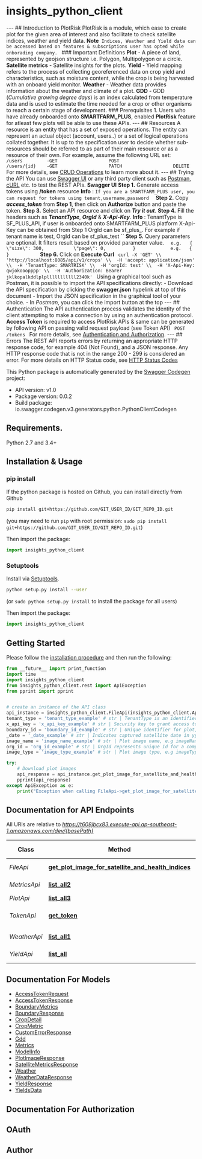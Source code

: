 # insights_python_client
---  ## Introduction to PlotRisk  PlotRisk is a module, which ease to create plot for the given area of interest and also   facilitate to check satellite indices, weather and yield data.    **Note**``  Indices, Weather and Yield data can be accessed based on features & subscriptions user has opted while onborading company.  ``    ### Important Definitions    **Plot** - A piece of land, represented by geojson structure i.e. Polygon, Multipolygon or a circle.    **Satellite metrics** - Satellite insights for the plots.    **Yield** - Yield mapping refers to the process of collecting georeferenced data on crop yield and characteristics, such as moisture content, while the crop is being harvested with an onboard yield monitor.    **Weather** - Weather data provides information about the weather and climate of a plot.    **GDD** - GDD (_Cumulative growing degree days_) is an index calculated from temperature data and is used to estimate the time needed for a crop or other organisms to reach a certain stage of development.      ### Prerequisites    1. Users who have already onboarded onto **SMARTFARM_PLUS**, enabled **PlotRisk** feature for atleast few plots will be able  to use these APIs.  ---  ## Resources  A resource is an entity that has a set of exposed operations. The entity can represent an actual object (account, users..) or a set of logical operations collated together. It is up to the specification user to decide whether sub-resources should be referred to as part of their main resource or as a resource of their own. For example, assume the following URL set:     ```    /users         -GET                   POST                    /users/{id}    -GET                   PATCH                   DELETE   ```  For more details, see [CRUD Operations](https://docs.microsoft.com/en-us/iis-administration/api/crud) to learn more about it.    ---  ## Trying the API  You can use [Swagger UI](https://swagger.io/tools/swagger-ui/) or any third party client such as [Postman](https://www.postman.com/), [cURL](https://curl.se/) etc. to test the REST APIs.    **Swagger UI**    **Step 1.** Generate access tokens using **/token** resource      **Info** : ``If you are a SMARTFARM_PLUS user, you can request for tokens using tenant,username,password  ``    **Step 2.** Copy **_access_token_** from **Step 1**, then click on **Authorize** button and paste the token.    **Step 3.** Select an API resource and click on **_Try it out_**.    **Step 4.** Fill the headers such as _**TenantType**_, _**OrgId**_ & _**X-Api-Key**_.    **Info** :        TenantType is SF_PLUS_API, if user is onboarded onto SMARTFARM_PLUS platform            X-Api-Key can be obtained from Step 1        OrgId can be sf_plus_<tenant>. For example if tenant name is test, OrgId can be sf_plus_test  ``    **Step 5.**  Query parameters are optional. It filters result based on provided parameter value.  ```   e.g.   {           \"size\": 300,           \"page\": 0,          }             e.g.   {          }            ```   **Step 6.** Click on **Execute**    **Curl**  ```  curl -X 'GET' \\  'http://localhost:8085/api/v1/crops' \\  -H 'accept: application/json' \\  -H 'TenantType: SMARTRISK' \\  -H 'orgId: test' \\  -H 'X-Api-Key: qwjokooopppp' \\  -H 'Authorization: Bearer jklkopalkddlplplllllllllll2340k'  ```  Using a graphical tool such as Postman, it is possible to import the API specifications directly:    - Download the API specification by clicking the **swagger.json** hypelink at top of this document  - Import the JSON specification in the graphical tool of your choice.  - In *Postman*, you can click the import button at the top    ---  ## Authentication  The API authentication process validates the identity of the client attempting to make a connection by using an authentication protocol.  **Access Token** is required to access PlotRisk APIs & same can be generated by following API on passing valid request payload (see Token API)  ```  POST   /tokens  ```    For more details, see [Authentication and Authorization](https://swagger.io/docs/specification/authentication/).    ---  ## Errors  The REST API reports errors by returning an appropriate HTTP response code, for example 404 (Not Found), and a JSON response. Any HTTP response code that is not in the range 200 - 299 is considered an error.    For more details on HTTP Status code, see [HTTP Status Codes](https://restfulapi.net/http-status-codes/) 

This Python package is automatically generated by the [Swagger Codegen](https://github.com/swagger-api/swagger-codegen) project:

- API version: v1.0
- Package version: 0.0.2
- Build package: io.swagger.codegen.v3.generators.python.PythonClientCodegen

## Requirements.

Python 2.7 and 3.4+

## Installation & Usage
### pip install

If the python package is hosted on Github, you can install directly from Github

```sh
pip install git+https://github.com/GIT_USER_ID/GIT_REPO_ID.git
```
(you may need to run `pip` with root permission: `sudo pip install git+https://github.com/GIT_USER_ID/GIT_REPO_ID.git`)

Then import the package:
```python
import insights_python_client 
```

### Setuptools

Install via [Setuptools](http://pypi.python.org/pypi/setuptools).

```sh
python setup.py install --user
```
(or `sudo python setup.py install` to install the package for all users)

Then import the package:
```python
import insights_python_client
```

## Getting Started

Please follow the [installation procedure](#installation--usage) and then run the following:

```python
from __future__ import print_function
import time
import insights_python_client
from insights_python_client.rest import ApiException
from pprint import pprint


# create an instance of the API class
api_instance = insights_python_client.FileApi(insights_python_client.ApiClient(configuration))
tenant_type = 'tenant_type_example' # str | TenantType is an identifier to track API usage. Valid input : 'SF_PLUS_API'
x_api_key = 'x_api_key_example' # str | Security key to grant access to APIs
boundary_id = 'boundary_id_example' # str | Unique identifier for plot, e.g. boundaryId = 4d35861
_date = '_date_example' # str | Indicates captured satellite date in yyyy-MM-dd format, e.g. date=2022-03-15
image_name = 'image_name_example' # str | Plot image name, e.g imageName = NDRE
org_id = 'org_id_example' # str | OrgId represents unique Id for a company or entity (optional)
image_type = 'image_type_example' # str | Plot image type, e.g imageType = TIFF (optional)

try:
    # Download plot images
    api_response = api_instance.get_plot_image_for_satellite_and_health_indices(tenant_type, x_api_key, boundary_id, _date, image_name, org_id=org_id, image_type=image_type)
    pprint(api_response)
except ApiException as e:
    print("Exception when calling FileApi->get_plot_image_for_satellite_and_health_indices: %s\n" % e)
```

## Documentation for API Endpoints

All URIs are relative to *https://t608jbcx83.execute-api.ap-southeast-1.amazonaws.com/dev/{basePath}*

Class | Method | HTTP request | Description
------------ | ------------- | ------------- | -------------
*FileApi* | [**get_plot_image_for_satellite_and_health_indices**](docs/FileApi.md#get_plot_image_for_satellite_and_health_indices) | **GET** /download | Download plot images
*MetricsApi* | [**list_all2**](docs/MetricsApi.md#list_all2) | **GET** /satellite | Get satellite metrics
*PlotApi* | [**list_all3**](docs/PlotApi.md#list_all3) | **GET** /plots | Get plots
*TokenApi* | [**get_token**](docs/TokenApi.md#get_token) | **POST** /tokens | Generate token to authenticate
*WeatherApi* | [**list_all1**](docs/WeatherApi.md#list_all1) | **GET** /weather | Get weather data
*YieldApi* | [**list_all**](docs/YieldApi.md#list_all) | **GET** /yield | Get yield data

## Documentation For Models

 - [AccessTokenRequest](docs/AccessTokenRequest.md)
 - [AccessTokenResponse](docs/AccessTokenResponse.md)
 - [BoundaryMetrics](docs/BoundaryMetrics.md)
 - [BoundaryResponse](docs/BoundaryResponse.md)
 - [CropDetail](docs/CropDetail.md)
 - [CropMetric](docs/CropMetric.md)
 - [CustomErrorResponse](docs/CustomErrorResponse.md)
 - [Gdd](docs/Gdd.md)
 - [Metrics](docs/Metrics.md)
 - [ModelInfo](docs/ModelInfo.md)
 - [PlotImageResponse](docs/PlotImageResponse.md)
 - [SatelliteMetricsResponse](docs/SatelliteMetricsResponse.md)
 - [Weather](docs/Weather.md)
 - [WeatherDataResponse](docs/WeatherDataResponse.md)
 - [YieldResponse](docs/YieldResponse.md)
 - [YieldsData](docs/YieldsData.md)

## Documentation For Authorization


## OAuth



## Author


